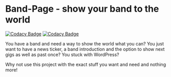 # Band-Page - show your band to the world

[![Codacy Badge](https://api.codacy.com/project/badge/Grade/24b74d2aa7844b519304de639aaa01be)](https://www.codacy.com/app/lkochniss/band-page?utm_source=github.com&amp;utm_medium=referral&amp;utm_content=lkochniss/band-page&amp;utm_campaign=Badge_Grade)
[![Codacy Badge](https://api.codacy.com/project/badge/Coverage/24b74d2aa7844b519304de639aaa01be)](https://www.codacy.com/app/lkochniss/band-page?utm_source=github.com&utm_medium=referral&utm_content=lkochniss/band-page&utm_campaign=Badge_Coverage)


You have a band and need a way to show the world what you can? 
You just want to have a news ticker, a band introduction and the option to show next gigs as well as past once?
You stuck with WordPress?

Why not use this project with the exact stuff you want and need and nothing more!

